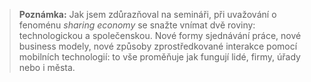 > **Poznámka:** Jak jsem zdůrazňoval na semináři, při uvažování o fenoménu *sharing economy* se snažte vnímat dvě roviny: technologickou a společenskou. Nové formy sjednávání práce, nové business modely, nové způsoby zprostředkované interakce pomocí mobilních technologií: to vše proměňuje jak fungují lidé, firmy, úřady nebo i města.
